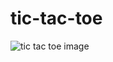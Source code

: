 # tic-tac-toe

![tic tac toe image](https://github.com/arguement/tic-tac-toe/tree/master/screenshots/tic-tac-toe.PNG)
